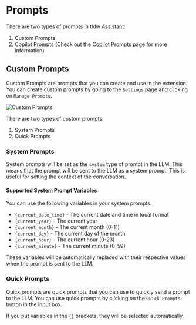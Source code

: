 # Prompts

There are two types of prompts in tldw Assistant:

1. Custom Prompts
2. Copilot Prompts (Check out the [Copilot Prompts](/sidebar/copilot.md) page for more information)


## Custom Prompts

Custom Prompts are prompts that you can create and use in the extension. You can create custom prompts by going to the `Settings` page and clicking on `Manage Prompts`.

![Custom Prompts](https://pub-35424b4473484be483c0afa08c69e7da.r2.dev/Screenshot%202025-02-19%20205135.png)

There are two types of custom prompts:

1. System Prompts
2. Quick Prompts


### System Prompts

System prompts will be set as the `system` type of prompt in the LLM. This means that the prompt will be sent to the LLM as a system prompt. This is useful for setting the context of the conversation.

#### Supported System Prompt Variables

You can use the following variables in your system prompts:

- `{current_date_time}` - The current date and time in local format
- `{current_year}` - The current year
- `{current_month}` - The current month (0-11)
- `{current_day}` - The current day of the month
- `{current_hour}` - The current hour (0-23)
- `{current_minute}` - The current minute (0-59)

These variables will be automatically replaced with their respective values when the prompt is sent to the LLM.

### Quick Prompts

Quick prompts are quick prompts that you can use to quickly send a prompt to the LLM. You can use quick prompts by clicking on the `Quick Prompts` button in the input box.

If you put variables in the `{}` brackets, they will be selected automatically.
